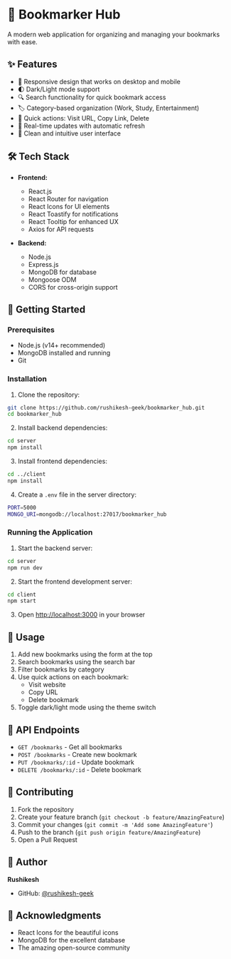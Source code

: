 # 🔖 Bookmarker Hub

A modern web application for organizing and managing your bookmarks with ease.

## ✨ Features

- 📱 Responsive design that works on desktop and mobile
- 🌓 Dark/Light mode support
- 🔍 Search functionality for quick bookmark access
- 🏷️ Category-based organization (Work, Study, Entertainment)
- 🚀 Quick actions: Visit URL, Copy Link, Delete
- 💨 Real-time updates with automatic refresh
- 🎯 Clean and intuitive user interface

## 🛠️ Tech Stack

- **Frontend:**
  - React.js
  - React Router for navigation
  - React Icons for UI elements
  - React Toastify for notifications
  - React Tooltip for enhanced UX
  - Axios for API requests

- **Backend:**
  - Node.js
  - Express.js
  - MongoDB for database
  - Mongoose ODM
  - CORS for cross-origin support

## 🚀 Getting Started

### Prerequisites

- Node.js (v14+ recommended)
- MongoDB installed and running
- Git

### Installation

1. Clone the repository:
```bash
git clone https://github.com/rushikesh-geek/bookmarker_hub.git
cd bookmarker_hub
```

2. Install backend dependencies:
```bash
cd server
npm install
```

3. Install frontend dependencies:
```bash
cd ../client
npm install
```

4. Create a `.env` file in the server directory:
```bash
PORT=5000
MONGO_URI=mongodb://localhost:27017/bookmarker_hub
```

### Running the Application

1. Start the backend server:
```bash
cd server
npm run dev
```

2. Start the frontend development server:
```bash
cd client
npm start
```

3. Open [http://localhost:3000](http://localhost:3000) in your browser

## 🎯 Usage

1. Add new bookmarks using the form at the top
2. Search bookmarks using the search bar
3. Filter bookmarks by category
4. Use quick actions on each bookmark:
   - Visit website
   - Copy URL
   - Delete bookmark
5. Toggle dark/light mode using the theme switch

## 📝 API Endpoints

- `GET /bookmarks` - Get all bookmarks
- `POST /bookmarks` - Create new bookmark
- `PUT /bookmarks/:id` - Update bookmark
- `DELETE /bookmarks/:id` - Delete bookmark

## 🤝 Contributing

1. Fork the repository
2. Create your feature branch (`git checkout -b feature/AmazingFeature`)
3. Commit your changes (`git commit -m 'Add some AmazingFeature'`)
4. Push to the branch (`git push origin feature/AmazingFeature`)
5. Open a Pull Request


## 👤 Author

**Rushikesh**
- GitHub: [@rushikesh-geek](https://github.com/rushikesh-geek)

## 🙏 Acknowledgments

- React Icons for the beautiful icons
- MongoDB for the excellent database
- The amazing open-source community
